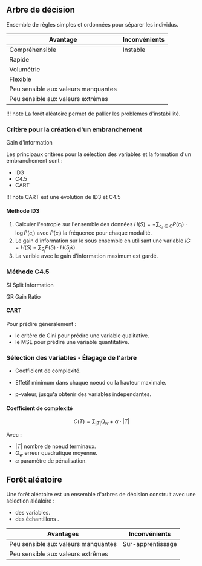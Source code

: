 ## Arbre de décision

Ensemble de règles simples et ordonnées pour séparer les individus.

Avantage                            | Inconvénients 
------------------------------------|---
Compréhensible                      | Instable
Rapide                              |
Volumétrie                          |
Flexible                            |
Peu sensible aux valeurs manquantes |
Peu sensible aux valeurs extrêmes   |

!!! note
    La forêt aléatoire permet de pallier les problèmes d'instabillité.

### Critère pour la création d'un embranchement

Gain d'information 

Les principaux critères pour la sélection des variables et la formation d'un embranchement sont :

* ID3
* C4.5
* CART

!!! note
    CART est une évolution de ID3 et C4.5

#### Méthode ID3

1. Calculer l'entropie sur l'ensemble des données  $H(S) = - \sum_{c_i \in C}{P(c_i) \cdot \log P(c_i)}$ avec $P(c_i)$ la fréquence pour chaque modalité.
2. Le gain d'information sur le sous ensemble en utilisant une variable $IG = H(S) - \sum_{S_j}{P(S) \cdot H(S_jk)}$. 
3. La varible avec le gain d'information maximum est gardé.

### Méthode C4.5

SI Split Information

GR  Gain Ratio

#### CART

Pour prédire généralement  :

* le critère de Gini pour prédire une variable qualitative.
* le MSE pour prédire une variable quantitative.

### Sélection des variables - Élagage de l'arbre

* Coefficient de complexité.

* Effetif minimum dans chaque noeud ou la hauteur maximale.
* p-valeur, jusqu'a obtenir des variables indépendantes.

#### Coefficient de complexité

$$C(T) = \sum_{|T|}{Q_w + \alpha \cdot | T | }$$

Avec :
    
* $|T|$ nombre de noeud terminaux.
* $Q_w$ erreur quadratique moyenne.
* $\alpha$ paramètre de pénalisation.

## Forêt aléatoire

Une forêt aléatoire est un ensemble d'arbres de décision construit avec une selection aléaloire :

* des variables.
* des échantillons .

Avantages                           | Inconvénients
------------------------------------|---
Peu sensible aux valeurs manquantes | Sur-apprentissage
Peu sensible aux valeurs extrêmes   |
